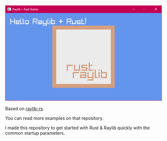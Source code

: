 ![preview.png](./preview.png)

Based on [raylib-rs](https://github.com/deltaphc/raylib-rs).

You can read more examples on that repository.

I made this repository to get started with Rust & Raylib quickly with the common startup parameters.
